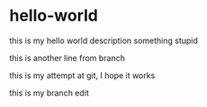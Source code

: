 # hello-world
this is my hello world description something stupid

this is another line from branch

this is my attempt at git, I hope it works

this is my branch edit
